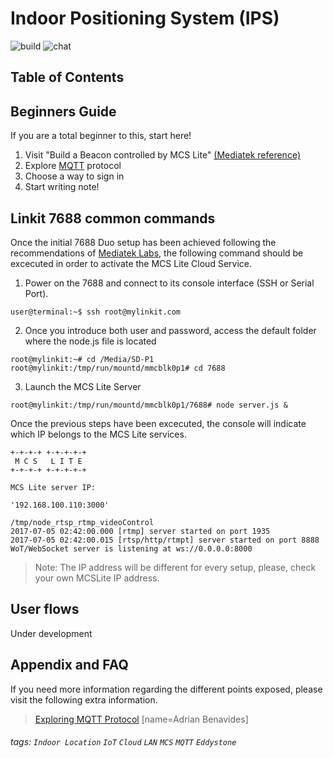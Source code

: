 # Indoor Positioning System (IPS)


![build](https://img.shields.io/appveyor/ci/:user/:repo.svg)
![chat](https://img.shields.io/discord/:serverId.svg)

## Table of Contents

## Beginners Guide

If you are a total beginner to this, start here!

1. Visit "Build a Beacon controlled by MCS Lite" [(Mediatek reference)](https://docs.labs.mediatek.com/resource/linkit7697-arduino/en/developer-guide/using-mcs-library/connecting-to-mcslite/build-a-beacon-controlled-by-mcs-lite#BuildaBeaconcontrolledbyMCSLite-appendix)
2. Explore [MQTT](http://mqtt.org/) protocol
3. Choose a way to sign in
4. Start writing note!

Linkit 7688 common commands
---

Once the initial 7688 Duo setup has been achieved following the recommendations of [Mediatek Labs](https://docs.labs.mediatek.com/resource/linkit-smart-7688/en/tutorials/cloud-services/mediatek-cloud-sandbox/setup-linkit-smart-7688-as-a-mcs-lite-server), the following command should be excecuted in order to activate the MCS Lite Cloud Service.

1. Power on the 7688 and connect to its console interface (SSH or Serial Port).

```gherkin=
user@terminal:~$ ssh root@mylinkit.com
```

2. Once you introduce both user and password, access the default folder where the node.js file is located

```gherkin=
root@mylinkit:~# cd /Media/SD-P1
root@mylinkit:/tmp/run/mountd/mmcblk0p1# cd 7688
```
3. Launch the MCS Lite Server

```gherkin=
root@mylinkit:/tmp/run/mountd/mmcblk0p1/7688# node server.js &
```
Once the previous steps have been excecuted, the console will indicate which IP belongs to the MCS Lite services.

```gherkin=
+-+-+-+ +-+-+-+-+
 M C S   L I T E 
+-+-+-+ +-+-+-+-+

MCS Lite server IP: 

'192.168.100.110:3000'

/tmp/node_rtsp_rtmp_videoControl
2017-07-05 02:42:00.000 [rtmp] server started on port 1935
2017-07-05 02:42:00.015 [rtsp/http/rtmpt] server started on port 8888
WoT/WebSocket server is listening at ws://0.0.0.0:8000
```
> Note: The IP address will be different for every setup, please, check your own MCSLite IP address.


User flows
---

Under development


## Appendix and FAQ

If you need more information regarding the different points exposed, please visit the following extra information.

>[Exploring MQTT Protocol](https://kokonatt.com/embedded/mqtt-with-esp8266#two-devices) [name=Adrian Benavides]


###### tags: `Indoor Location` `IoT` `Cloud` `LAN`  `MCS` `MQTT` `Eddystone` 
